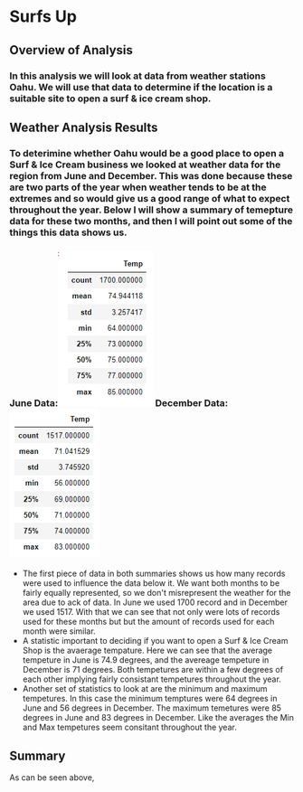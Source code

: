 # Surfs Up
## Overview of Analysis

### In this analysis we will look at data from weather stations Oahu. We will use that data to determine if the location is a suitable site to open a surf & ice cream shop.

## Weather Analysis Results

### To deterimine whether Oahu would be a good place to open a Surf & Ice Cream business we looked at weather data for the region from June and December. This was done because these are two parts of the year when weather tends to be at the extremes and so would give us a good range of what to expect throughout the year. Below I will show a summary of temepture data for these two months, and then I will point out some of the things this data shows us. 
### June Data:![June](temps_june.png)  December Data:![Dec](temps_dec.png)
  -  The first piece of data in both summaries shows us how many records were used to influence the data below it. We want both months to be fairly equally represented, so we don't misrepresent the weather for the area due to ack of data. In June we used 1700 record and in December we used 1517. With that we can see that not only were lots of records used for these months but but the amount of records used for each month were similar.
  -  A statistic important to deciding if you want to open a Surf & Ice Cream Shop is the avaerage tempature. Here we can see that the average tempeture in June is 74.9 degrees, and the avereage tempeture in December is 71 degrees. Both tempetures are within a few degrees of each other implying fairly consistant tempetures throughout the year.
  -  Another set of statistics to look at are the minimum and maximum tempetures. In this case the minimum temptures were 64 degrees in June and 56 degrees in December. The maximum temetures were 85 degrees in June and 83 degrees in December. Like the averages the Min and Max tempetures seem consitant throughout the year.

## Summary

  As can be seen above,  

